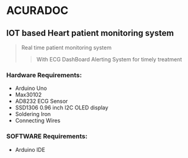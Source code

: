 # ACURADOC
## IOT based Heart patient monitoring system
> Real time patient monitoring system 
> > With ECG DashBoard
> > Alerting System for timely treatment
### Hardware Requirements:
* Arduino Uno
* Max30102
* AD8232 ECG Sensor
* SSD1306 0.96 inch I2C OLED display
* Soldering Iron
* Connecting Wires
### SOFTWARE Requirements:
* Arduino IDE
